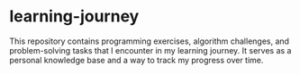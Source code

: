 # learning-journey
This repository contains programming exercises, algorithm challenges, and problem-solving tasks that I encounter in my learning journey. It serves as a personal knowledge base and a way to track my progress over time.
